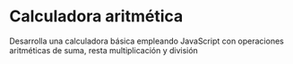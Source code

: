 # Calculadora aritmética
Desarrolla una calculadora básica empleando JavaScript con operaciones aritméticas de suma, resta multiplicación y división